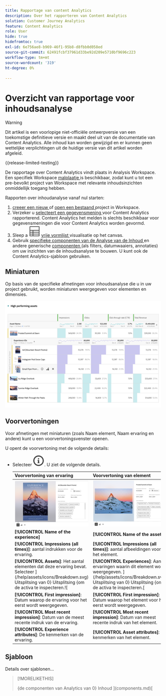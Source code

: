 ```yaml
---
title: Rapportage van content Analytics
description: Over het rapporteren van Content Analytics
solution: Customer Journey Analytics
feature: Content Analytics
role: User
hide: true
hidefromtoc: true
exl-id: 6e756ae8-b969-46f1-95b8-d8fbb0d058ed
source-git-commit: 62491fcbf37961d33be92d209e5710bf9696c223
workflow-type: tm+mt
source-wordcount: '319'
ht-degree: 0%

---
```


# Overzicht van rapportage voor inhoudsanalyse

>[!WARNING]
>
>Dit artikel is een voorlopige niet-officiële ontwerpversie van een toekomstige definitieve versie en maakt deel uit van de documentatie van Content Analytics. Alle inhoud kan worden gewijzigd en er kunnen geen wettelijke verplichtingen uit de huidige versie van dit artikel worden afgeleid.
>

{{release-limited-testing}}

De rapportage over Content Analytics vindt plaats in Analysis Workspace. Een specifiek Workspace [ malplaatje ](#template) is beschikbaar, zodat kunt u tot een pre-bevolkt project van Workspace met relevante inhoudsinzichten onmiddellijk toegang hebben.

Rapporten over inhoudanalyse vanaf nul starten:

1. [ creeer een nieuw ](/help/analysis-workspace/build-workspace-project/create-projects.md) of [ open een bestaand ](/help/analysis-workspace/build-workspace-project/open-projects.md) project in Workspace.
1. Verzeker u [ selecteert een gegevensmening ](/help/analysis-workspace/c-panels/panels.md#data-view) voor Content Analytics rapporterend. Content Analytics het melden is slechts beschikbaar voor gegevensmeningen die [ ](/help/content-analytics/config/configuration.md) voor Content Analytics worden gevormd.
1. Sleep a ![ Lijst ](/help/assets/icons/Table.svg) [ vrije vormlijst ](/help/analysis-workspace/visualizations/freeform-table/freeform-table.md) visualisatie op het canvas.
1. Gebruik [ specifieke componenten van de Analyse van de Inhoud ](components.md) en andere generische [ componenten ](/help/components/overview.md) (als filters, datumwaaiers, annotaties) om uw inzichten van de inhoudsanalyse te bouwen. U kunt ook de Content Analytics-sjabloon gebruiken.

## Miniaturen

Op basis van de specifieke afmetingen voor inhoudsanalyse die u in uw project gebruikt, worden miniaturen weergegeven voor elementen en dimensies.

![ de duimnagels van de Analytics van de Inhoud ](../assets/aca-thumbnails.png)

## Voorvertoningen

Voor afmetingen met miniaturen (zoals Naam element, Naam ervaring en andere) kunt u een voorvertoningsvenster openen.

U opent de voorvertoning met de volgende details:

* Selecteer ![ InfoOutline ](/help/assets/icons/InfoOutline.svg). U ziet de volgende details.

  | Voorvertoning van ervaring | Voorvertoning van element |
  |---|---|
  | ![ de Ervaring van de Analyse van de Inhoud ](../assets/aca-experience-preview.png) | ![ Voorproef van de Activa van de Analyse van de Inhoud ](../assets/aca-asset-preview.png) |
  | **[!UICONTROL Name of the experience]** | **[!UICONTROL Name of the asset]** |
  | **[!UICONTROL Impressions (all times)]**: aantal indrukken voor de ervaring. | **[!UICONTROL Impressions (all times)]**: aantal afbeeldingen voor het element. |
  | **[!UICONTROL Assets]**: Het aantal elementen dat deze ervaring bevat. Selecteer ](/help/assets/icons/Breakdown.svg) Uitsplitsing van 0} Uitsplitsing {om de activa te inspecteren.![ | **[!UICONTROL Experiences]**: Aantal ervaringen waarin dit element wordt weergegeven. ](/help/assets/icons/Breakdown.svg) Uitsplitsing van 0} Uitsplitsing {om de activa te inspecteren.[ |
  | **[!UICONTROL First impression]**: Datum waarop de ervaring voor het eerst wordt weergegeven. | **[!UICONTROL First impression]**: Datum waarop het element voor het eerst wordt weergegeven. |
  | **[!UICONTROL  Most recent impression]**: Datum van de meest recente indruk van de ervaring. | **[!UICONTROL Most recent impression]**: Datum van meest recente indruk van het element. |
  | **[!UICONTROL Experience attributes]**: De kenmerken van de ervaring. | **[!UICONTROL Asset attributes]**: De kenmerken van het element. |


## Sjabloon

Details over sjablonen...


>[!MORELIKETHIS]
>
>{de componenten van Analytics van 0} Inhoud ](components.md)[
>
